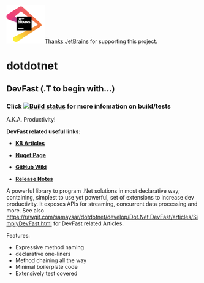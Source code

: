 <img src="Dot.Net.DevFast/spon_logo/jetbrains.png" width="100" height="100" />[Thanks JetBrains](https://www.jetbrains.com/?from=Dot.Net.DevFast) for supporting this project. 
# dotdotnet

## DevFast (.T to begin with...)
### Click [![Build status](https://ci.appveyor.com/api/projects/status/f7ben6w9ecd09tg3/branch/develop?svg=true)](https://ci.appveyor.com/project/samaysar/dotdotnet/branch/develop) for more infomation on build/tests

A.K.A. Productivity!

<p><strong>DevFast related useful links:</strong></p>

<ul>
	<li>
	<p><strong><a href="https://rawgit.com/samaysar/dotdotnet/develop/Dot.Net.DevFast/articles/SimplyDevFast.html">KB Articles</a></strong></p>
	</li>
	<li>
	<p><strong><a href="https://www.nuget.org/packages/Dot.Net.DevFast">Nuget Page</a></strong></p>
	</li>
	<li>
	<p><strong><a href="https://github.com/samaysar/dotdotnet/wiki">GitHub Wiki</a></strong></p>
	</li>
	<li>
	<p><strong><a href="https://raw.githubusercontent.com/samaysar/dotdotnet/develop/ReleaseNotes.txt">Release Notes</a></strong></p>
	</li>
</ul>

A powerful library to program .Net solutions in most declarative way; containing, simplest to use yet powerful, set of extensions to increase dev productivity. It exposes APIs for streaming, concurrent data processing and more. See also https://rawgit.com/samaysar/dotdotnet/develop/Dot.Net.DevFast/articles/SimplyDevFast.html for DevFast related Articles.

Features:
* Expressive method naming
* declarative one-liners
* Method chaining all the way
* Minimal boilerplate code
* Extensively test covered
